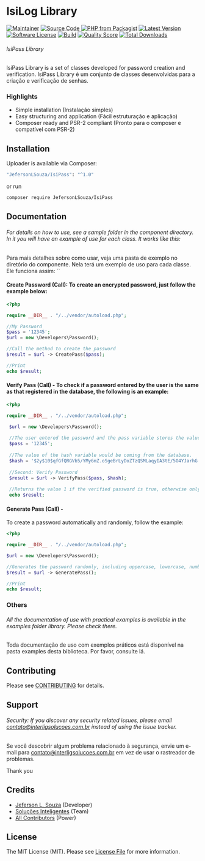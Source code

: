 # IsiLog Library 

[![Maintainer](http://img.shields.io/badge/maintainer-@Jeferso28179293-blue.svg?style=flat-square)](https://twitter.com/Jeferso28179293)
[![Source Code](http://img.shields.io/badge/source-jeferson-lsouza/isipass-blue.svg?style=flat-square)](https://github.com/jeferson-lsouza/isipass)
[![PHP from Packagist](https://img.shields.io/packagist/php-v/jeferson-lsouza/isipass.svg?style=flat-square)](https://packagist.org/packages/jeferson-lsouza/isipass)
[![Latest Version](https://img.shields.io/github/release/jeferson-lsouza/isipass.svg?style=flat-square)](https://github.com/jeferson-lsouza/isipass/releases)
[![Software License](https://img.shields.io/badge/license-MIT-brightgreen.svg?style=flat-square)](LICENSE)
[![Build](https://img.shields.io/scrutinizer/build/g/jeferson-lsouza/isipass.svg?style=flat-square)](https://scrutinizer-ci.com/g/jeferson-lsouza/isipass)
[![Quality Score](https://img.shields.io/scrutinizer/g/jeferson-lsouza/isipass.svg?style=flat-square)](https://scrutinizer-ci.com/g/jeferson-lsouza/isipass)
[![Total Downloads](https://img.shields.io/packagist/dt/jeferson-lsouza/isipass.svg?style=flat-square)](https://packagist.org/packages/jeferson-lsouza/isipass)

###### IsiPass Library 
IsiPass Library is a set of classes developed for password creation and verification.
IsiPass Library é um conjunto de classes desenvolvidas para a criação e verificação de senhas.


### Highlights

- Simple installation (Instalação simples)
- Easy structuring and application (Fácil estruturação e aplicação)
- Composer ready and PSR-2 compliant (Pronto para o composer e compatível com PSR-2)

## Installation

Uploader is available via Composer:

```bash
"JefersonLSouza/IsiPass": "^1.0"
```

or run

```bash
composer require JefersonLSouza/IsiPass
```

## Documentation

###### For details on how to use, see a sample folder in the component directory. In it you will have an example of use for each class. It works like this:

Para mais detalhes sobre como usar, veja uma pasta de exemplo no diretório do componente. Nela terá um exemplo de uso para cada classe. Ele funciona assim:
``

#### Create Password (Call): To create an encrypted password, just follow the example below:

```php
<?php

require __DIR__ . "/../vendor/autoload.php";

//My Password
$pass = '12345';
$url = new \Developers\Password();

//Call the method to create the password
$result = $url -> CreatePass($pass);

//Print
echo $result;


```
#### Verify Pass (Call) - To check if a password entered by the user is the same as that registered in the database, the following is an example:
```php
<?php

require __DIR__ . "/../vendor/autoload.php";

 $url = new \Developers\Password();
 
 //The user entered the password and the pass variable stores the value entered in the form.
 $pass = '12345';
 
 //The value of the hash variable would be coming from the database.
 $hash = '$2y$10$qfGfQRGVb5/YMy6mZ.oSgeBrLyDoZTzQSMLaqyIA3tE/5O4YJarhG';
 
 //Second: Verify Password
 $result = $url -> VerifyPass($pass, $hash);
 
 //Returns the value 1 if the verified password is true, otherwise only zero or empty, informing that the password entered is not the same.
 echo $result;

```
#### Generate Pass (Call) - 
To create a password automatically and randomly, follow the example:
```php
<?php

require __DIR__ . "/../vendor/autoload.php";

$url = new \Developers\Password();

//Generates the password randomly, including uppercase, lowercase, numbers and symbols.
$result = $url -> GeneratePass();

//Print
echo $result;


```
### Others

###### All the documentation of use with practical examples is available in the examples folder library. Please check there.

Toda documentação de uso com exemplos práticos está disponível na pasta examples desta biblioteca. Por favor, consulte lá.

## Contributing

Please see [CONTRIBUTING](https://github.com/JefersonLSouza/IsiPass/blob/master/CONTRIBUTING.md) for details.

## Support

###### Security: If you discover any security related issues, please email contato@interligsolucoes.com.br instead of using the issue tracker.

Se você descobrir algum problema relacionado à segurança, envie um e-mail para contato@interligsolucoes.com.br em vez de usar o rastreador de problemas.

Thank you

## Credits

- [Jeferson L. Souza](https://github.com/Jeferson-LSouza) (Developer)
- [Soluções Inteligentes](https://github.com/Jeferson-LSouza) (Team)
- [All Contributors](https://github.com/Jeferson-LSouza/IsiPass/contributors) (Power)

## License

The MIT License (MIT). Please see [License File](https://github.com/JefersonLSouza/IsiPassblob/master/LICENSE) for more information.
